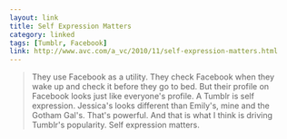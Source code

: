 ```yaml
---
layout: link
title: Self Expression Matters
category: linked
tags: [Tumblr, Facebook]
link: http://www.avc.com/a_vc/2010/11/self-expression-matters.html
---
```


> They use Facebook as a utility. They check Facebook when they wake up and check it before they go to bed. But their profile on Facebook looks just like everyone's profile.  A Tumblr is self expression. Jessica's looks different than Emily's, mine and the Gotham Gal's. That's powerful. And that is what I think is driving Tumblr's popularity. Self expression matters.
